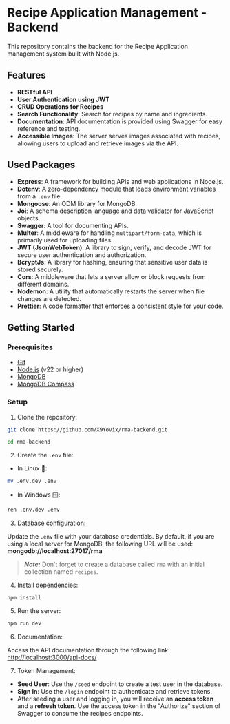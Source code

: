 # Recipe Application Management - Backend

This repository contains the backend for the Recipe Application management system built with Node.js.

## Features

- **RESTful API**
- **User Authentication using JWT**
- **CRUD Operations for Recipes**
- **Search Functionality**: Search for recipes by name and ingredients.
- **Documentation**: API documentation is provided using Swagger for easy reference and testing.
- **Accessible Images**: The server serves images associated with recipes, allowing users to upload and retrieve images via the API.


## Used Packages

- **Express**: A framework for building APIs and web applications in Node.js.
- **Dotenv**: A zero-dependency module that loads environment variables from a `.env` file.
- **Mongoose**: An ODM library for MongoDB.
- **Joi**: A schema description language and data validator for JavaScript objects.
- **Swagger**: A tool for documenting APIs.
- **Multer**: A middleware for handling `multipart/form-data`, which is primarily used for uploading files.
- **JWT (JsonWebToken)**: A library to sign, verify, and decode JWT for secure user authentication and authorization.
- **BcryptJs**: A library for hashing, ensuring that sensitive user data is stored securely.
- **Cors**: A middleware that lets a server allow or block requests from different domains.
- **Nodemon**: A utility that automatically restarts the server when file changes are detected.
- **Prettier**: A code formatter that enforces a consistent style for your code.


## Getting Started

### Prerequisites

- [Git](https://git-scm.com/downloads)
- [Node.js](https://nodejs.org/) (v22 or higher)
- [MongoDB](https://www.mongodb.com/try/download/community)
- [MongoDB Compass](https://www.mongodb.com/try/download/compass)


### Setup

1. Clone the repository:

```bash
git clone https://github.com/X9Yovix/rma-backend.git

cd rma-backend
```

2. Create the `.env` file:

- In Linux 🐧:

```bash
mv .env.dev .env
```

- In Windows 🪟:

```bash
ren .env.dev .env
```

3. Database configuration:

Update the `.env` file with your database credentials. By default, if you are using a local server for MongoDB, the following URL will be used:
<b> mongodb://localhost:27017/rma </b>

> **_Note:_** Don't forget to create a database called `rma` with an initial collection named `recipes`.

4. Install dependencies:

```bash
npm install
```

5. Run the server:

```bash
npm run dev
```

6. Documentation:

Access the API documentation through the following link:
 [http://localhost:3000/api-docs/](http://localhost:3000/api-docs/)

7. Token Management:

- **Seed User**: Use the `/seed` endpoint to create a test user in the database.
- **Sign In**: Use the `/login` endpoint to authenticate and retrieve tokens.
- After seeding a user and logging in, you will receive an **access token** and a **refresh token**. Use the access token in the "Authorize" section of Swagger to consume the recipes endpoints.
